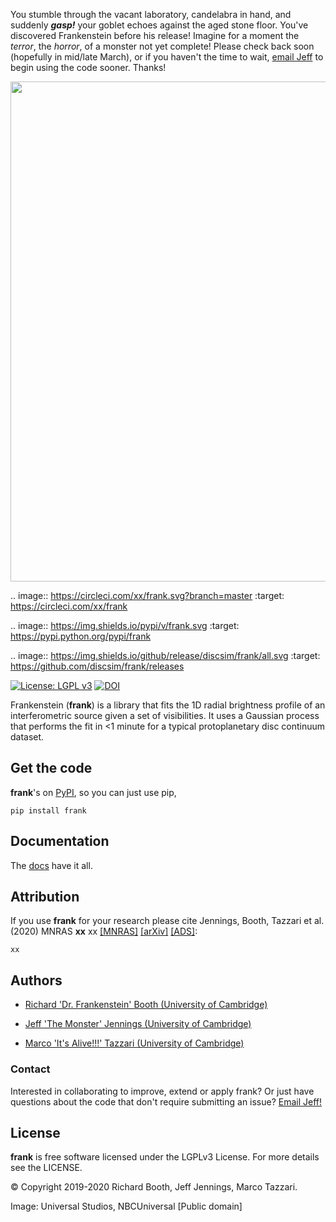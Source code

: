 <!---
<p align="center">
  <img width = "800" src="https://github.com/discsim/frank/blob/master/docs/images/day_off.png?raw=true"/>
</p>
-->

You stumble through the vacant laboratory, candelabra in hand, and suddenly _**gasp!**_ your goblet echoes against the aged stone floor. You've discovered Frankenstein before his release! Imagine for a moment the _terror_, the _horror_, of a monster not yet complete! Please check back soon (hopefully in mid/late March), or if you haven't the time to wait, [email Jeff](mailto:jmj51@ast.cam.ac.uk) to begin using the code sooner. Thanks!

<p align="center">
  <img width = "800" src="https://4.bp.blogspot.com/-pd5FC25Qv1E/TtkaQcZ2wgI/AAAAAAAAB4k/5AMux-W14T4/s1600/34-crop-horz.jpg"/>
</p>

.. image:: https://circleci.com/xx/frank.svg?branch=master
    :target: https://circleci.com/xx/frank

.. image:: https://img.shields.io/pypi/v/frank.svg
    :target: https://pypi.python.org/pypi/frank

.. image:: https://img.shields.io/github/release/discsim/frank/all.svg
    :target: https://github.com/discsim/frank/releases

[![License: LGPL v3](https://img.shields.io/badge/License-LGPL%20v3-blue.svg)](https://www.gnu.org/licenses/lgpl-3.0)
[![DOI]()]()

Frankenstein (**frank**) is a library that fits the 1D radial brightness profile of an interferometric source given a set of visibilities. It uses a Gaussian process that performs the fit in <1 minute for a typical protoplanetary disc continuum dataset.

Get the code
------------
**frank**'s on [PyPI](https://pypi.org/project/frank), so you can just use pip,
```
pip install frank
```


Documentation
-------------
The [docs](https://discsim.github.io/frank/) have it all.

Attribution
-----------
If you use **frank** for your research please cite Jennings, Booth, Tazzari et al. (2020) MNRAS **xx** xx [[MNRAS]](xx) [[arXiv]](xx) [[ADS]](xx):
```
xx
```

Authors
-------
- [Richard 'Dr. Frankenstein' Booth (University of Cambridge)](https://github.com/rbooth200)

- [Jeff 'The Monster' Jennings (University of Cambridge)](https://github.com/jeffjennings)

- [Marco 'It's Alive!!!' Tazzari (University of Cambridge)](https://github.com/mtazzari)

### Contact ###
Interested in collaborating to improve, extend or apply frank?
Or just have questions about the code that don't require submitting an issue?
[Email Jeff!](mailto:jmj51@ast.cam.ac.uk)

License
-------
**frank** is free software licensed under the LGPLv3 License. For more details see the LICENSE.

© Copyright 2019-2020 Richard Booth, Jeff Jennings, Marco Tazzari.

Image: Universal Studios, NBCUniversal [Public domain]

